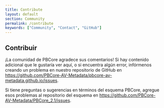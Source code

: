 ```yaml
---
title: Contribute
layout: default
section: Community
permalink: /contribute
keywords: ["Community", "Contact", "GitHub"]
---
```

<h2 class="dark-grey title bold">Contribuir</h2>

¡La comunidad de PBCore agradece sus comentarios! Si hay contenido adicional que le gustaría ver aquí, o si encuentra algún error, infórmenos creando un problema en nuestro repositorio de GitHub en <a href="https://github.com/PBCore-AV-Metadata/pbcore-av-metadata.github.io/issues">https://github.com/PBCore-AV-Metadata/pbcore-av-metadata.github.io/issues</a>.

Si tiene preguntas o sugerencias en términos del esquema PBCore, agregue esos problemas al repositorio del esquema en <a href="https://github.com/PBCore-AV-Metadata/PBCore_2.1/issues">https://github.com/PBCore-AV-Metadata/PBCore_2.1/issues</a>.
